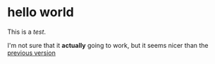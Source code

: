 # hello world

This is a *test*.

I'm not sure that it **actually** going to work, but it seems nicer than the [previous version][prev]


[prev]: https://github.com/math2001/MarkdownLivePreview/tree/d4c477749ce7e77b8e9fc85464a2488f003c45bc
